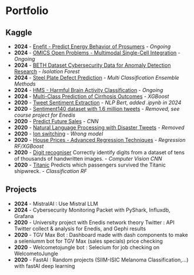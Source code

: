 # Portfolio


  
## Kaggle
- **2024** - [Enefit - Predict Energy Behavior of Prosumers](https://www.kaggle.com/competitions/predict-energy-behavior-of-prosumers/overview) - *Ongoing*
- **2024** - [OMICS Open Problems - Multimodal Single-Cell Integration](https://www.kaggle.com/competitions/open-problems-multimodal) - *Ongoing*
- **2024** - [BETH Dataset Cybersecurity Data for Anomaly Detection Research](https://www.kaggle.com/datasets/katehighnam/beth-dataset) - *Isolation Forest*
- **2024** - [Steel Plate Defect Prediction](https://www.kaggle.com/competitions/playground-series-s4e3/overview) - *Multi Classification Ensemble Methods*
- **2024** - [HMS - Harmful Brain Activity Classification](https://www.kaggle.com/competitions/hms-harmful-brain-activity-classification/overview) - *Ongoing*
- **2024** - [Multi-Class Prediction of Cirrhosis Outcomes](https://www.kaggle.com/competitions/playground-series-s3e26/overview) - *XGBoost*
- **2020** - [Tweet Sentiment Extraction](https://www.kaggle.com/competitions/tweet-sentiment-extraction/overview) - *NLP Bert, added .ipynb in 2024*
- **2020** - [Sentiment140 dataset with 1.6 million tweets](https://www.kaggle.com/kazanova/sentiment140) - *Removed, see course project for Enedis*
- **2020** - [Predict Future Sales](https://www.kaggle.com/c/competitive-data-science-predict-future-sales) - *CNN*
- **2020** - [Natural Language Processing with Disaster Tweets](https://www.kaggle.com/c/nlp-getting-started) - *Removed*
- **2020** - [Ion switching](https://www.kaggle.com/c/liverpool-ion-switching) - *Wrong model*
- **2020** - [House Prices - Advanced Regression Techniques](https://www.kaggle.com/c/house-prices-advanced-regression-techniques) - *Regression RF/XGBoost*
- **2020** - [Digit recogniser](https://www.kaggle.com/c/digit-recognizer) Correctly identify digits from a dataset of tens of thousands of handwritten images. - *Computer Vision CNN*
- **2020** - [Titanic](https://www.kaggle.com/c/titanic) Predicts which passengers survived the Titanic shipwreck. - *Classification RF*
  

## Projects
- **2024** - MistralAI : Use Mistral LLM
- **2024** - Cybersecurity Monitoring Packet with PyShark, Influxdb, Grafana
- **2020** - University project with Enedis network theory Twitter : API Twitter collect & analysis for Enedis, and Gephi results
- **2020** - TGV Max Bot : Dashboard made with dash components to make a seleniumm bot for TGV Max (sales specials) price checking
- **2020** - Welcometojungle bot : Selecium for job checking on WelcometoJungle
- **2020** - FastAI : Random projects (SIIM-ISIC Melanoma Classification,...) with fastAI deep learning


